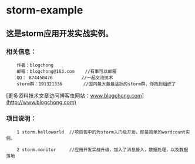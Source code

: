# storm-example

这是storm应用开发实战实例。
-------------------------------

### 相关信息：
		作者：blogchong
		邮箱：blogchong@163.com	//有事可以邮箱
		QQ： 874450476			//一起交流技术
		storm群：191321336		//国内最大最最活跃的storm群，你找到组织了
[更多资料技术文章访问博客虫网站：www.blogchong.com](http://www.blogchong.com)<br />  

### 项目说明：
		1 storm.helloworld	//项目包中的为storm入门级开发，即最简单的wordcount实例。
		
		2 storm.monitor		//应用开发实战升级，加入了消息接入，数据处理，以及数据落地
